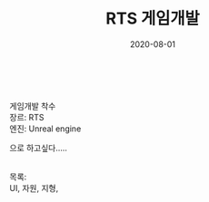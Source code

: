 ﻿---
layout: post
title:  RTS 게임개발
date:   2020-08-01
category: dev
tags: [game, dev]
---

<p>
<br>
<br>
게임개발 착수
<br>
장르: RTS
<br>
엔진: Unreal engine
<br>

으로 하고싶다.....

<br>
목록:
<br>
UI,
자원,
지형,
</p>
